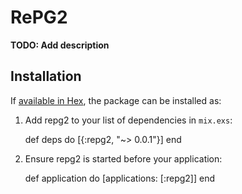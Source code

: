 # RePG2

**TODO: Add description**

## Installation

If [available in Hex](https://hex.pm/docs/publish), the package can be installed as:

  1. Add repg2 to your list of dependencies in `mix.exs`:

        def deps do
          [{:repg2, "~> 0.0.1"}]
        end

  2. Ensure repg2 is started before your application:

        def application do
          [applications: [:repg2]]
        end


